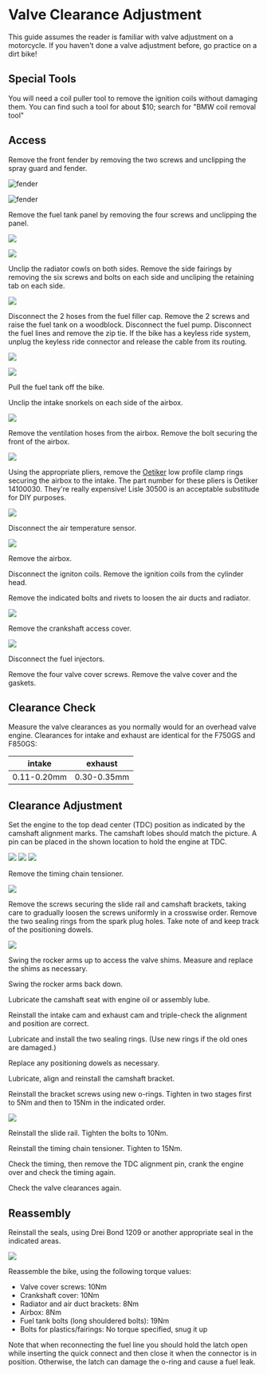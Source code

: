 # Valve Clearance Adjustment

This guide assumes the reader is familiar with valve adjustment on a motorcycle.
If you haven't done a valve adjustment before, go practice on a dirt bike!

## Special Tools

You will need a coil puller tool to remove the ignition coils without damaging them. You can find such a tool for about $10; search for "BMW coil removal tool"

## Access

Remove the front fender by removing the two screws and unclipping the spray guard and fender.

![fender](assets/front-fender-1.png)

![fender](assets/front-fender-2.png)

Remove the fuel tank panel by removing the four screws and unclipping the panel.

![](assets/fuel-panel-1.png)

![](assets/fuel-panel-2.png)

Unclip the radiator cowls on both sides.
Remove the side fairings by removing the six screws and bolts on each side and uncliping the retaining tab on each side.

![](assets/fairing.png)

Disconnect the 2 hoses from the fuel filler cap.
Remove the 2 screws and raise the fuel tank on a woodblock. 
Disconnect the fuel pump. 
Disconnect the fuel lines and remove the zip tie. 
If the bike has a keyless ride system, unplug the keyless ride connector and release the cable from its routing.

![](assets/fuel-tank.png)

![](assets/keyless-connector.png)

Pull the fuel tank off the bike.

Unclip the intake snorkels on each side of the airbox.

![](assets/snorkel.png)

Remove the ventilation hoses from the airbox.
Remove the bolt securing the front of the airbox.

![](assets/airbox-ventilation.png)

Using the appropriate pliers, remove the [Oetiker](https://www.oetiker.com/) low profile clamp rings securing the airbox to the intake.
The part number for these pliers is Oetiker 14100030. They're really expensive!
Lisle 30500 is an acceptable substitude for DIY purposes.

![](assets/airbox-clamps.png)

Disconnect the air temperature sensor.

![](assets/airbox-temp-sensor.png)

Remove the airbox.

Disconnect the igniton coils.
Remove the ignition coils from the cylinder head.

Remove the indicated bolts and rivets to loosen the air ducts and radiator.

![](assets/radiator-bracket.png)

Remove the crankshaft access cover.

![](assets/crankshaft-cover.png)

Disconnect the fuel injectors.

Remove the four valve cover screws.
Remove the valve cover and the gaskets.

## Clearance Check

Measure the valve clearances as you normally would for an overhead valve engine. 
Clearances for intake and exhaust are identical for the F750GS and F850GS:

|intake|exhaust
-|-
0.11-0.20mm|0.30-0.35mm|

## Clearance Adjustment

Set the engine to the top dead center (TDC) position as indicated by the camshaft alignment marks.
The camshaft lobes should match the picture.
A pin can be placed in the shown location to hold the engine at TDC.

![](assets/camshaft-tdc.png)
![](assets/tdc-position.png)
![](assets/tdc-alignment.png)

Remove the timing chain tensioner.

![](assets/timing-chain-tensioner.png)

Remove the screws securing the slide rail and camshaft brackets, taking care to gradually loosen the screws uniformly in a crosswise order.
Remove the two sealing rings from the spark plug holes. 
Take note of and keep track of the positioning dowels.

![](assets/camshaft-bolts.png)

Swing the rocker arms up to access the valve shims. 
Measure and replace the shims as necessary.

Swing the rocker arms back down.

Lubricate the camshaft seat with engine oil or assembly lube.

Reinstall the intake cam and exhaust cam and triple-check the alignment and position are correct.

Lubricate and install the two sealing rings. (Use new rings if the old ones are damaged.)

Replace any positioning dowels as necessary.

Lubricate, align and reinstall the camshaft bracket.

Reinstall the bracket screws using new o-rings. Tighten in two stages first to 5Nm and then to 15Nm in the indicated order.

![](assets/camshaft-bracket-order.png)

Reinstall the slide rail. Tighten the bolts to 10Nm.

Reinstall the timing chain tensioner. Tighten to 15Nm.

Check the timing, then remove the TDC alignment pin, crank the engine over and check the timing again.

Check the valve clearances again.

## Reassembly

Reinstall the seals, using Drei Bond 1209 or another appropriate seal in the indicated areas.

![](assets/valve-cover-gasket-seal.png)

Reassemble the bike, using the following torque values:

- Valve cover screws: 10Nm
- Crankshaft cover: 10Nm
- Radiator and air duct brackets: 8Nm
- Airbox: 8Nm
- Fuel tank bolts (long shouldered bolts): 19Nm
- Bolts for plastics/fairings: No torque specified, snug it up

Note that when reconnecting the fuel line you should hold the latch open while inserting the quick connect and then close it when the connector is in position. Otherwise, the latch can damage the o-ring and cause a fuel leak.


